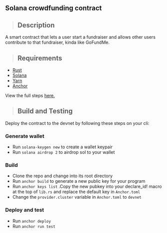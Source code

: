 ## Solana crowdfunding contract
> ## Description
A smart contract that lets a user start a fundraiser and allows other users contribute to that fundraiser, kinda like GoFundMe.


> ## Requirements
- [Rust](https://www.rust-lang.org/tools/install)
- [Solana](https://docs.solana.com/cli/install-solana-cli-tools)
- [Yarn](https://yarnpkg.com/getting-started/install)
- [Anchor](https://book.anchor-lang.com/getting_started/installation.html)

View the full steps [here.](https://book.anchor-lang.com/getting_started/installation.html)

> ## Build and Testing
Deploy the contract to the devnet by following these steps on your cli:

### Generate wallet
- Run ` solana-keygen new ` to create a wallet keypair
- Run ` solana airdrop 2 ` to airdrop sol to your wallet
### Build
- Clone the repo and change into its root directory
- Run ` anchor build ` to generate a new public key for your program
- Run ` anchor keys list ` .Copy the new pubkey into your declare_id!
macro at the top of `lib.rs` and replace the default key in `Anchor.toml`
- Change the `provider.cluster` variable in `Anchor.toml` to `devnet`
### Deploy and test
- Run ` anchor deploy `
- Run ` anchor run test `





